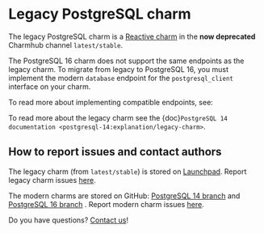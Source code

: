 # Legacy PostgreSQL charm

The legacy PostgreSQL charm is a [Reactive charm](https://documentation.ubuntu.com/juju/3.6/reference/charm/#reactive-charm) in the **now deprecated** Charmhub channel `latest/stable`. 

The PostgreSQL 16 charm does not support the same endpoints as the legacy charm. To migrate from legacy to PostgreSQL 16, you must implement the modern `database` endpoint for the `postgresql_client` interface on your charm.

To read more about implementing compatible endpoints, see: [](/how-to/development/integrate-with-your-charm)

To read more about the legacy charm see the {doc}`PostgreSQL 14 documentation <postgresql-14:explanation/legacy-charm>`.

## How to report issues and contact authors

The legacy charm (from `latest/stable`) is stored on [Launchpad](https://git.launchpad.net/postgresql-charm/). Report legacy charm issues [here](https://bugs.launchpad.net/postgresql-charm).

The modern charms are stored on GitHub: [PostgreSQL 14 branch](https://github.com/canonical/postgresql-operator/tree/main) and [PostgreSQL 16 branch](https://github.com/canonical/postgresql-operator/tree/16/edge) . Report modern charm issues [here](https://github.com/canonical/postgresql-operator/issues/new/choose).

Do you have questions? [Contact us](/reference/contacts)!

